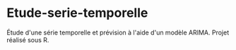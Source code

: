 # Etude-serie-temporelle

Étude d'une série temporelle et prévision à l'aide d'un modèle ARIMA. Projet réalisé sous R.
